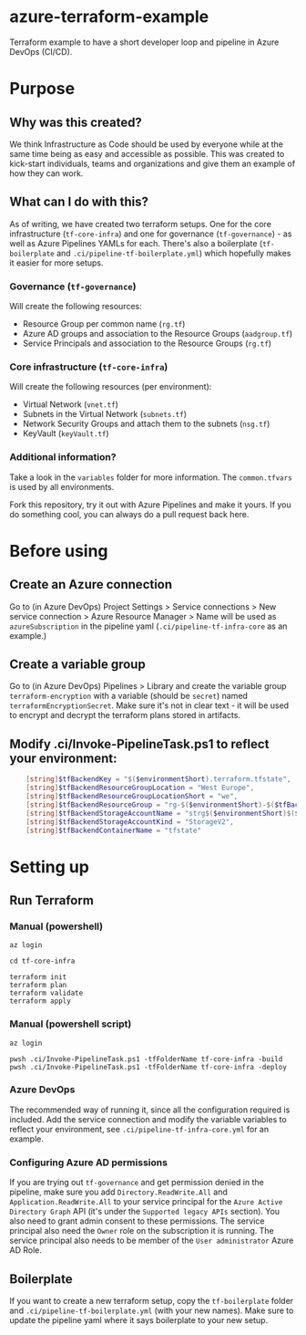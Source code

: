 # azure-terraform-example
Terraform example to have a short developer loop and pipeline in Azure DevOps (CI/CD).

# Purpose
## Why was this created?
We think Infrastructure as Code should be used by everyone while at the same time being as easy and accessible as possible.
This was created to kick-start individuals, teams and organizations and give them an example of how they can work.

## What can I do with this?
As of writing, we have created two terraform setups. One for the core infrastructure (`tf-core-infra`) and one for governance (`tf-governance`) - as well as Azure Pipelines YAMLs for each. There's also a boilerplate (`tf-boilerplate` and `.ci/pipeline-tf-boilerplate.yml`) which hopefully makes it easier for more setups.

### Governance (`tf-governance`)
Will create the following resources:
* Resource Group per common name (`rg.tf`)
* Azure AD groups and association to the Resource Groups (`aadgroup.tf`)
* Service Principals and association to the Resource Groups (`rg.tf`)

### Core infrastructure (`tf-core-infra`)
Will create the following resources (per environment):
* Virtual Network (`vnet.tf`)
* Subnets in the Virtual Network (`subnets.tf`)
* Network Security Groups and attach them to the subnets (`nsg.tf`)
* KeyVault (`keyVault.tf`)

### Additional information?
Take a look in the `variables` folder for more information. The `common.tfvars` is used by all environments.

Fork this repository, try it out with Azure Pipelines and make it yours. If you do something cool, you can always do a pull request back here.

# Before using
## Create an Azure connection
Go to (in Azure DevOps) Project Settings > Service connections > New service connection > Azure Resource Manager > Name will be used as `azureSubscription` in the pipeline yaml (`.ci/pipeline-tf-infra-core` as an example.)

## Create a variable group
Go to (in Azure DevOps) Pipelines > Library and create the variable group `terraform-encryption` with a variable (should be `secret`) named `terraformEncryptionSecret`. Make sure it's not in clear text - it will be used to encrypt and decrypt the terraform plans stored in artifacts.

## Modify .ci/Invoke-PipelineTask.ps1 to reflect your environment:
```powershell
    [string]$tfBackendKey = "$($environmentShort).terraform.tfstate",
    [string]$tfBackendResourceGroupLocation = "West Europe",
    [string]$tfBackendResourceGroupLocationShort = "we",
    [string]$tfBackendResourceGroup = "rg-$($environmentShort)-$($tfBackendResourceGroupLocationShort)-tfstate",
    [string]$tfBackendStorageAccountName = "strg$($environmentShort)$($tfBackendResourceGroupLocationShort)tfstate",
    [string]$tfBackendStorageAccountKind = "StorageV2",
    [string]$tfBackendContainerName = "tfstate"
```

# Setting up
## Run Terraform
### Manual (powershell)
```
az login

cd tf-core-infra

terraform init
terraform plan
terraform validate
terraform apply
```

### Manual (powershell script)
```
az login

pwsh .ci/Invoke-PipelineTask.ps1 -tfFolderName tf-core-infra -build
pwsh .ci/Invoke-PipelineTask.ps1 -tfFolderName tf-core-infra -deploy
```

### Azure DevOps
The recommended way of running it, since all the configuration required is included. Add the service connection and modify the variable variables to reflect your environment, see `.ci/pipeline-tf-infra-core.yml` for an example.

### Configuring Azure AD permissions
If you are trying out `tf-governance` and get permission denied in the pipeline, make sure you add `Directory.ReadWrite.All` and `Application.ReadWrite.All` to your service principal for the `Azure Active Directory Graph` API (it's under the `Supported legacy APIs` section). You also need to grant admin consent to these permissions. The service principal also need the `Owner` role on the subscription it is running. The service principal also needs to be member of the `User administrator` Azure AD Role.

## Boilerplate
If you want to create a new terraform setup, copy the `tf-boilerplate` folder and `.ci/pipeline-tf-boilerplate.yml` (with your new names). Make sure to update the pipeline yaml where it says boilerplate to your new setup.
